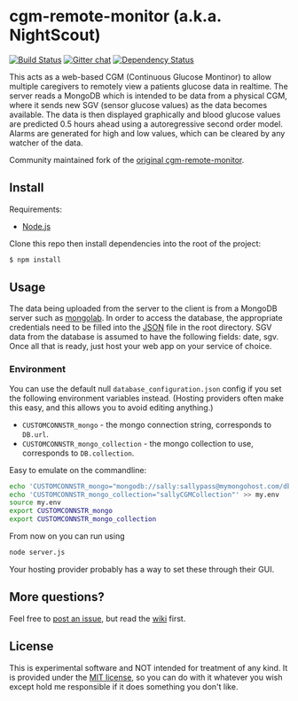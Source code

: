 cgm-remote-monitor (a.k.a. NightScout)
======================================

[![Build Status](https://travis-ci.org/brianhanifin/cgm-remote-monitor.png)](https://travis-ci.org/brianhanifin/cgm-remote-monitor)
[![Gitter chat](https://badges.gitter.im/brianhanifin/cgm-remote-monitor.png)](https://gitter.im/brianhanifin/cgm-remote-monitor)
[![Dependency Status](https://david-dm.org/brianhanifin/cgm-remote-monitor.png)](https://david-dm.org/brianhanifin/cgm-remote-monitor)

This acts as a web-based CGM (Continuous Glucose Montinor) to allow
multiple caregivers to remotely view a patients glucose data in
realtime.  The server reads a MongoDB which is intended to be data
from a physical CGM, where it sends new SGV (sensor glucose values) as
the data becomes available.  The data is then displayed graphically
and blood glucose values are predicted 0.5 hours ahead using a
autoregressive second order model.  Alarms are generated for high and
low values, which can be cleared by any watcher of the data.

Community maintained fork of the
[original cgm-remote-monitor](https://github.com/rnpenguin/cgm-remote-monitor).

Install
---------------

Requirements:

- [Node.js](http://nodejs.org/)

Clone this repo then install dependencies into the root of the project:

```bash
$ npm install
```

Usage
---------------

The data being uploaded from the server to the client is from a
MongoDB server such as [mongolab][mongodb].  In order to access the
database, the appropriate credentials need to be filled into the
[JSON][json] file in the root directory.  SGV data from the database
is assumed to have the following fields: date, sgv.  Once all that is
ready, just host your web app on your service of choice.

[mongodb]: https://mongolab.com
[json]: https://github.com/rnpenguin/cgm-remote-monitor/blob/master/database_configuration.json

### Environment
You can use the default null `database_configuration.json`
config if you set the following environment variables instead.
(Hosting providers often make this easy, and this allows you to avoid
editing anything.)

* `CUSTOMCONNSTR_mongo` - the mongo connection string, corresponds to
  `DB.url`.
* `CUSTOMCONNSTR_mongo_collection` - the mongo collection to use,
   corresponds to `DB.collection`.

Easy to emulate on the commandline:

```bash
echo 'CUSTOMCONNSTR_mongo="mongodb://sally:sallypass@mymongohost.com/db"' >> my.env
echo 'CUSTOMCONNSTR_mongo_collection="sallyCGMCollection"' >> my.env
source my.env
export CUSTOMCONNSTR_mongo
export CUSTOMCONNSTR_mongo_collection
```

From now on you can run using
```bash
node server.js
```

Your hosting provider probably has a way to set these through their
GUI.

More questions?
---------------

Feel free to [post an issue][issues], but read the [wiki][wiki] first.

[issues]: https://github.com/rnpenguin/cgm-remote-monitor/issues
[wiki]: https://github.com/rnpenguin/cgm-remote-monitor/wiki

License
---------------

This is experimental software and NOT intended for treatment of any
kind. It is provided under the [MIT license][mit], so you can do with
it whatever you wish except hold me responsible if it does something
you don't like.

[mit]: http://www.opensource.org/licenses/mit-license.php
